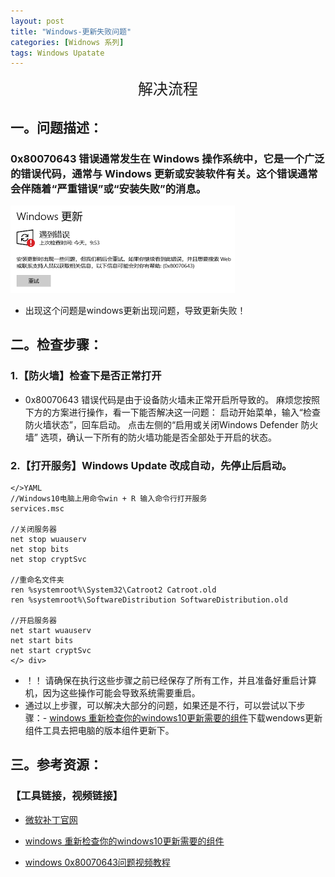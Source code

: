 ```yaml
---
layout: post
title: "Windows-更新失败问题"
categories: [Widnows 系列]
tags: Windows Upatate
---
```


<div style="text-align:center;font-size: 24px;">
解决流程
</div>

## 一。问题描述：

### 0x80070643 错误通常发生在 Windows 操作系统中，它是一个广泛的错误代码，通常与 Windows 更新或安装软件有关。这个错误通常会伴随着“严重错误”或“安装失败”的消息。
![Image-工程](/image/image-20231110-01.png)

- 出现这个问题是windows更新出现问题，导致更新失败！

## 二。检查步骤：

### 1.【防火墙】检查下是否正常打开

- 0x80070643 错误代码是由于设备防火墙未正常开启所导致的。 麻烦您按照下方的方案进行操作，看一下能否解决这一问题： 启动开始菜单，输入“检查防火墙状态”，回车启动。 点击左侧的“启用或关闭Windows Defender 防火墙” 选项，确认一下所有的防火墙功能是否全部处于开启的状态。

### 2.【打开服务】Windows Update 改成自动，先停止后启动。

```
</>YAML
//Windows10电脑上用命令win + R 输入命令行打开服务
services.msc

//关闭服务器
net stop wuauserv
net stop bits
net stop cryptSvc

//重命名文件夹
ren %systemroot%\System32\Catroot2 Catroot.old
ren %systemroot%\SoftwareDistribution SoftwareDistribution.old

//开启服务器
net start wuauserv
net start bits
net start cryptSvc
</> div>

```

- ！！ 请确保在执行这些步骤之前已经保存了所有工作，并且准备好重启计算机，因为这些操作可能会导致系统需要重启。
- 通过以上步骤，可以解决大部分的问题，如果还是不行，可以尝试以下步骤：- [windows 重新检查你的windows10更新需要的组件](https://www.microsoft.com/en-us/software-download/windows10)下载wendows更新组件工具去把电脑的版本组件更新下。

## 三。参考资源：

### 【工具链接，视频链接】

- [微软补丁官网](https://www.catalog.update.microsoft.com/Home.aspx)

- [windows 重新检查你的windows10更新需要的组件](https://www.microsoft.com/en-us/software-download/windows10)

- [windows 0x80070643问题视频教程](https://www.youtube.com/watch?v=eoUbstHVSEw)
